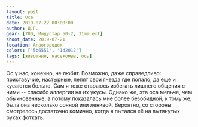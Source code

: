 ```yaml
---
layout: post
title: Оса
date: 2019-07-22 00:00:00
author: Д.Г.
gear: [70D, Индустар 50-2, 31mm ext]
shoot_date: 2019-07-21
location: Агрогородок
colors: ['5b6551', '1d2012']
tags: [животные, насекомые, осы]
---
```

Ос у нас, конечно, не любят. Возможно, даже справедливо: приставучие, настырные, лепят свои гнёзда где попало, да ещё и кусаются больно. Сам я тоже стараюсь избегать лишнего общения с ними -- спасибо аллергии на их укусы. Однако же, эта оса мельче, чем обыкновенные, а потому показалась мне более безобидной, к тому же, была она несколько сонной или ленивой. Вероятно, со стороны смотрелось достаточно комично, когда я пытался её на вытянутых руках фоткать.
